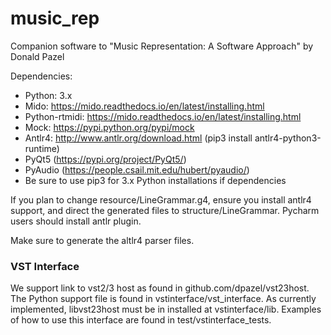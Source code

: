 # music_rep
Companion software to "Music Representation: A Software Approach" by Donald Pazel


Dependencies:
  - Python: 3.x
  - Mido: https://mido.readthedocs.io/en/latest/installing.html
  - Python-rtmidi: https://mido.readthedocs.io/en/latest/installing.html
  - Mock: https://pypi.python.org/pypi/mock
  - Antlr4: http://www.antlr.org/download.html
         (pip3 install antlr4-python3-runtime)
  - PyQt5 (https://pypi.org/project/PyQt5/)
  - PyAudio (https://people.csail.mit.edu/hubert/pyaudio/)
  - Be sure to use pip3 for 3.x Python installations if dependencies
  
If you plan to change resource/LineGrammar.g4, ensure you install antlr4 support, and direct the generated files 
to structure/LineGrammar.  Pycharm users should install antlr plugin.

Make sure to generate the altlr4 parser files.
    
 ### VST Interface
 We support link to vst2/3 host as found in 
    github.com/dpazel/vst23host.
 The Python support file is found in vstinterface/vst_interface. As currently implemented,
 libvst23host must be in installed at vstinterface/lib.
 Examples of how to use this interface are found in test/vstinterface_tests.